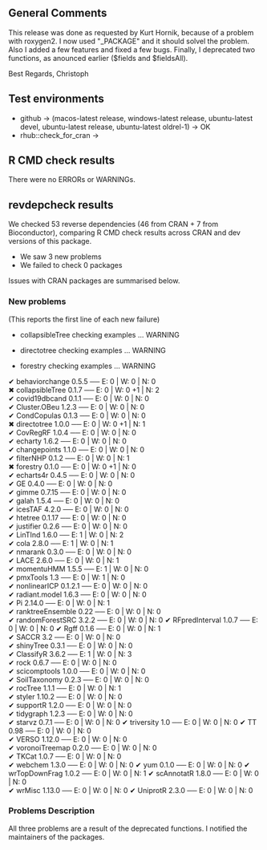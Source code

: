 ## General Comments

This release was done as requested by Kurt Hornik, because of a problem with roxygen2. I now used "_PACKAGE" and it should solvel the problem.
Also I added a few features and fixed a few bugs. Finally, I deprecated two functions, as anounced earlier ($fields and $fieldsAll).

Best Regards, Christoph

## Test environments

* github -> (macos-latest release, windows-latest release, ubuntu-latest devel, ubuntu-latest release, ubuntu-latest oldrel-1) -> OK
* rhub::check_for_cran -> 

## R CMD check results

There were no ERRORs or WARNINGs.

## revdepcheck results

We checked 53 reverse dependencies (46 from CRAN + 7 from Bioconductor), comparing R CMD check results across CRAN and dev versions of this package.

 * We saw 3 new problems
 * We failed to check 0 packages

Issues with CRAN packages are summarised below.

### New problems
(This reports the first line of each new failure)

* collapsibleTree
  checking examples ... WARNING

* directotree
  checking examples ... WARNING

* forestry
  checking examples ... WARNING
  
✔ behaviorchange 0.5.5                   ── E: 0     | W: 0     | N: 0  
✖ collapsibleTree 0.1.7                  ── E: 0     | W: 0  +1 | N: 2   
✔ covid19dbcand 0.1.1                    ── E: 0     | W: 0     | N: 0  
✔ Cluster.OBeu 1.2.3                     ── E: 0     | W: 0     | N: 0   
✔ CondCopulas 0.1.3                      ── E: 0     | W: 0     | N: 0   
✖ directotree 1.0.0                      ── E: 0     | W: 0  +1 | N: 1    
✔ CovRegRF 1.0.4                         ── E: 0     | W: 0     | N: 0   
✔ echarty 1.6.2                          ── E: 0     | W: 0     | N: 0   
✔ changepoints 1.1.0                     ── E: 0     | W: 0     | N: 0   
✔ filterNHP 0.1.2                        ── E: 0     | W: 0     | N: 1    
✖ forestry 0.1.0                         ── E: 0     | W: 0  +1 | N: 0   
✔ echarts4r 0.4.5                        ── E: 0     | W: 0     | N: 0   
✔ GE 0.4.0                               ── E: 0     | W: 0     | N: 0   
✔ gimme 0.7.15                           ── E: 0     | W: 0     | N: 0   
✔ galah 1.5.4                            ── E: 0     | W: 0     | N: 0   
✔ icesTAF 4.2.0                          ── E: 0     | W: 0     | N: 0   
✔ htetree 0.1.17                         ── E: 0     | W: 0     | N: 0  
✔ justifier 0.2.6                        ── E: 0     | W: 0     | N: 0  
✔ LinTInd 1.6.0                          ── E: 1     | W: 0     | N: 2  
✔ cola 2.8.0                             ── E: 1     | W: 0     | N: 1   
✔ nmarank 0.3.0                          ── E: 0     | W: 0     | N: 0   
✔ LACE 2.6.0                             ── E: 0     | W: 0     | N: 1   
✔ momentuHMM 1.5.5                       ── E: 1     | W: 0     | N: 0   
✔ pmxTools 1.3                           ── E: 0     | W: 1     | N: 0   
✔ nonlinearICP 0.1.2.1                   ── E: 0     | W: 0     | N: 0  
✔ radiant.model 1.6.3                    ── E: 0     | W: 0     | N: 0  
✔ Pi 2.14.0                              ── E: 0     | W: 0     | N: 1  
✔ ranktreeEnsemble 0.22                  ── E: 0     | W: 0     | N: 0  
✔ randomForestSRC 3.2.2                  ── E: 0     | W: 0     | N: 0 
✔ RFpredInterval 1.0.7                   ── E: 0     | W: 0     | N: 0 
✔ Rgff 0.1.6                             ── E: 0     | W: 0     | N: 1  
✔ SACCR 3.2                              ── E: 0     | W: 0     | N: 0   
✔ shinyTree 0.3.1                        ── E: 0     | W: 0     | N: 0  
✔ ClassifyR 3.6.2                        ── E: 1     | W: 0     | N: 3  
✔ rock 0.6.7                             ── E: 0     | W: 0     | N: 0  
✔ scicomptools 1.0.0                     ── E: 0     | W: 0     | N: 0  
✔ SoilTaxonomy 0.2.3                     ── E: 0     | W: 0     | N: 0  
✔ rocTree 1.1.1                          ── E: 0     | W: 0     | N: 1   
✔ styler 1.10.2                          ── E: 0     | W: 0     | N: 0   
✔ supportR 1.2.0                         ── E: 0     | W: 0     | N: 0   
✔ tidygraph 1.2.3                        ── E: 0     | W: 0     | N: 0   
✔ starvz 0.7.1                           ── E: 0     | W: 0     | N: 0 
✔ triversity 1.0                         ── E: 0     | W: 0     | N: 0 
✔ TT 0.98                                ── E: 0     | W: 0     | N: 0  
✔ VERSO 1.12.0                           ── E: 0     | W: 0     | N: 0  
✔ voronoiTreemap 0.2.0                   ── E: 0     | W: 0     | N: 0  
✔ TKCat 1.0.7                            ── E: 0     | W: 0     | N: 0  
✔ webchem 1.3.0                          ── E: 0     | W: 0     | N: 0 
✔ yum 0.1.0                              ── E: 0     | W: 0     | N: 0 
✔ wrTopDownFrag 1.0.2                    ── E: 0     | W: 0     | N: 1 
✔ scAnnotatR 1.8.0                       ── E: 0     | W: 0     | N: 0  
✔ wrMisc 1.13.0                          ── E: 0     | W: 0     | N: 0 
✔ UniprotR 2.3.0                         ── E: 0     | W: 0     | N: 0 

### Problems Description

All three problems are a result of the deprecated functions.
I notified the maintainers of the packages.